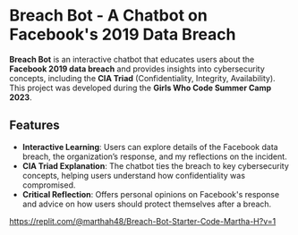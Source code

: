 # Breach Bot - A Chatbot on Facebook's 2019 Data Breach

**Breach Bot** is an interactive chatbot that educates users about the **Facebook 2019 data breach** and provides insights into cybersecurity concepts, including the **CIA Triad** (Confidentiality, Integrity, Availability). This project was developed during the **Girls Who Code Summer Camp 2023**.

## Features
- **Interactive Learning**: Users can explore details of the Facebook data breach, the organization’s response, and my reflections on the incident.
- **CIA Triad Explanation**: The chatbot ties the breach to key cybersecurity concepts, helping users understand how confidentiality was compromised.
- **Critical Reflection**: Offers personal opinions on Facebook's response and advice on how users should protect themselves after a breach.

https://replit.com/@marthah48/Breach-Bot-Starter-Code-Martha-H?v=1
